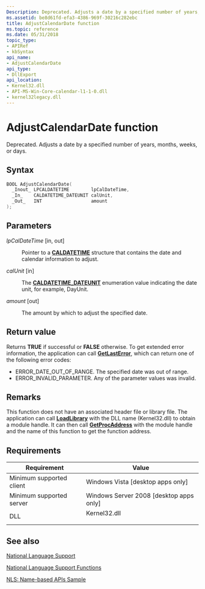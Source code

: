 ```yaml
---
Description: Deprecated. Adjusts a date by a specified number of years, months, weeks, or days.
ms.assetid: be8d61fd-efa3-4386-969f-30216c282ebc
title: AdjustCalendarDate function
ms.topic: reference
ms.date: 05/31/2018
topic_type: 
- APIRef
- kbSyntax
api_name: 
- AdjustCalendarDate
api_type: 
- DllExport
api_location: 
- Kernel32.dll
- API-MS-Win-Core-calendar-l1-1-0.dll
- kernel32legacy.dll
---
```


# AdjustCalendarDate function

Deprecated. Adjusts a date by a specified number of years, months, weeks, or days.

## Syntax


```C++
BOOL AdjustCalendarDate(
  _Inout_ LPCALDATETIME        lpCalDateTime,
  _In_    CALDATETIME_DATEUNIT calUnit,
  _Out_   INT                  amount
);
```



## Parameters

<dl> <dt>

*lpCalDateTime* \[in, out\]
</dt> <dd>

Pointer to a [**CALDATETIME**](caldatetime.md) structure that contains the date and calendar information to adjust.

</dd> <dt>

*calUnit* \[in\]
</dt> <dd>

The [**CALDATETIME\_DATEUNIT**](caldatetime-dateunit.md) enumeration value indicating the date unit, for example, DayUnit.

</dd> <dt>

*amount* \[out\]
</dt> <dd>

The amount by which to adjust the specified date.

</dd> </dl>

## Return value

Returns **TRUE** if successful or **FALSE** otherwise. To get extended error information, the application can call [**GetLastError**](/windows/win32/api/errhandlingapi/nf-errhandlingapi-getlasterror), which can return one of the following error codes:

-   ERROR\_DATE\_OUT\_OF\_RANGE. The specified date was out of range.
-   ERROR\_INVALID\_PARAMETER. Any of the parameter values was invalid.

## Remarks

This function does not have an associated header file or library file. The application can call [**LoadLibrary**](/windows/win32/api/libloaderapi/nf-libloaderapi-loadlibrarya) with the DLL name (Kernel32.dll) to obtain a module handle. It can then call [**GetProcAddress**](/windows/win32/api/libloaderapi/nf-libloaderapi-getprocaddress) with the module handle and the name of this function to get the function address.

## Requirements



| Requirement | Value |
|-------------------------------------|-----------------------------------------------------------------------------------------|
| Minimum supported client<br/> | Windows Vista \[desktop apps only\]<br/>                                          |
| Minimum supported server<br/> | Windows Server 2008 \[desktop apps only\]<br/>                                    |
| DLL<br/>                      | <dl> <dt>Kernel32.dll</dt> </dl> |



## See also

<dl> <dt>

[National Language Support](national-language-support.md)
</dt> <dt>

[National Language Support Functions](national-language-support-functions.md)
</dt> <dt>

[NLS: Name-based APIs Sample](nls--name-based-apis-sample.md)
</dt> </dl>

 

 
